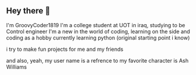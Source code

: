 ## Hey there 👋

I'm GroovyCoder1819
I'm a college student at UOT in iraq, studying to be Control engineer
I'm a new in the world of coding, learning on the side and coding as a hobby
currently learning python (original starting point i know)

i try to make fun projects for me and my friends

and also, yeah, my user name is a refrence to my favorite character is Ash Williams 

